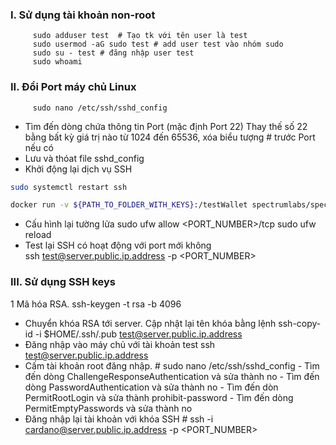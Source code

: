 ### I. Sử dụng tài khoản non-root
         sudo adduser test  # Tạo tk với tên user là test
         sudo usermod -aG sudo test # add user test vào nhóm sudo
         sudo su - test # đăng nhập user test
         sudo whoami
### II. Đổi Port máy chủ Linux
         sudo nano /etc/ssh/sshd_config
  - Tìm đến dòng chứa thông tin Port (mặc định Port 22) Thay thế số  22 bằng bất kỳ giá trị nào từ 1024 đến 65536, xóa biểu tượng # trước Port nếu có
  - Lưu và thóat file sshd_config
  - Khởi động lại dịch vụ SSH
```bash
sudo systemctl restart ssh
```
```bash
docker run -v ${PATH_TO_FOLDER_WITH_KEYS}:/testWallet spectrumlabs/spectrum-wallet-helper:0.0.1.0 /testWallet/cypher.json /testWallet/payment.skey YOUR_PASSWORD
```
 - Cấu hình lại tường lửa
         sudo ufw allow <PORT_NUMBER>/tcp
         sudo ufw reload
  - Test lại SSH có hoạt động với port mới không         
         ssh test@server.public.ip.address -p <PORT_NUMBER>
### III. Sử dụng SSH keys
  1 Mã hóa RSA.
         ssh-keygen -t rsa -b 4096
  - Chuyển khóa RSA tới server. Cập nhật lại tên khóa bằng lệnh
         ssh-copy-id -i $HOME/.ssh/<keyname>.pub test@server.public.ip.address
  - Đăng nhập vào máy chủ với tài khoản test
         ssh test@server.public.ip.address
  - Cấm tài khoản root đăng nhập.
        # sudo nano /etc/ssh/sshd_config
         - Tìm đến dòng ChallengeResponseAuthentication và sửa thành no
         - Tìm đến dòng PasswordAuthentication và sửa thành no
         - Tìm đến dòn PermitRootLogin và sửa thành prohibit-password
         - Tìm đến dòng PermitEmptyPasswords và sửa thành no
  - Đăng nhập lại tài khoản với khóa SSH
        # ssh -i <path to your SSH_key_name> cardano@server.public.ip.address -p <PORT_NUMBER>    


         






  
